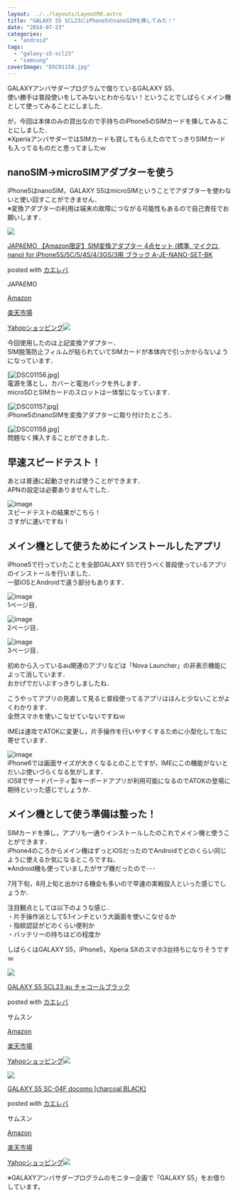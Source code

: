 ```yaml
---
layout: ../../layouts/LayoutMd.astro
title: "GALAXY S5 SCL23にiPhone5のnanoSIMを挿してみた！"
date: "2014-07-23"
categories: 
  - "android"
tags: 
  - "galaxy-s5-scl23"
  - "samsung"
coverImage: "DSC01158.jpg"
---
```


GALAXYアンバサダープログラムで借りているGALAXY S5．  
使い勝手は普段使いをしてみないとわからない！ということでしばらくメイン機として使ってみることにしました．

が，今回は本体のみの貸出なので手持ちのiPhone5のSIMカードを挿してみることにしました．  
※XperiaアンバサダーではSIMカードも貸してもらえたのでてっきりSIMカードも入ってるものだと思ってましたｗ

## nanoSIM→microSIMアダプターを使う

iPhone5はnanoSIM，GALAXY S5はmicroSIMということでアダプターを使わないと使い回すことができません．  
※変換アダプターの利用は端末の故障につながる可能性もあるので自己責任でお願いします．

[![](/wp/images/41DzhrIXB9L._SL160_.jpg)](https://www.amazon.co.jp/exec/obidos/ASIN/B009RIN79W/mizuka123-22/ref=nosim/)

[JAPAEMO 【Amazon限定】SIM変換アダプター 4点セット (標準, マイクロ, nano) for iPhone5S/5C/5/4S/4/3GS/3用 ブラック A-JE-NANO-SET-BK](https://www.amazon.co.jp/exec/obidos/ASIN/B009RIN79W/mizuka123-22/ref=nosim/)

posted with [カエレバ](http://kaereba.com)

JAPAEMO

[Amazon](http://www.amazon.co.jp/gp/search?keywords=JAPAEMO%20%81yAmazon%8C%C0%92%E8%81zSIM%95%CF%8A%B7%83A%83_%83v%83%5E%81%5B%204%93_%83Z%83b%83g%20%28%95W%8F%80%2C%20%83%7D%83C%83N%83%8D%2C%20nano%29%20for%20iPhone5S%2F5C%2F5%2F4S%2F4%2F3GS%2F3%97p%20%83u%83%89%83b%83N%20A-JE-NANO-SET-BK&__mk_ja_JP=%83J%83%5E%83J%83i&tag=mizuka123-22 "アマゾン")

[楽天市場](http://hb.afl.rakuten.co.jp/hgc/032b53ee.4b34c5ee.0f4a541e.f440145e/?pc=http%3A%2F%2Fsearch.rakuten.co.jp%2Fsearch%2Fmall%2FJAPAEMO%2520%25E3%2580%2590Amazon%25E9%2599%2590%25E5%25AE%259A%25E3%2580%2591SIM%25E5%25A4%2589%25E6%258F%259B%25E3%2582%25A2%25E3%2583%2580%25E3%2583%2597%25E3%2582%25BF%25E3%2583%25BC%25204%25E7%2582%25B9%25E3%2582%25BB%25E3%2583%2583%25E3%2583%2588%2520%2528%25E6%25A8%2599%25E6%25BA%2596%252C%2520%25E3%2583%259E%25E3%2582%25A4%25E3%2582%25AF%25E3%2583%25AD%252C%2520nano%2529%2520for%2520iPhone5S%252F5C%252F5%252F4S%252F4%252F3GS%252F3%25E7%2594%25A8%2520%25E3%2583%2596%25E3%2583%25A9%25E3%2583%2583%25E3%2582%25AF%2520A-JE-NANO-SET-BK%2F-%2Ff.1-p.1-s.1-sf.0-st.A-v.2%3Fx%3D0%26scid%3Daf_ich_link_urltxt%26m%3Dhttp%3A%2F%2Fm.rakuten.co.jp%2F "楽天市場")

[Yahooショッピング![](//ad.jp.ap.valuecommerce.com/servlet/gifbanner?sid=3066752&pid=881990642)](//ck.jp.ap.valuecommerce.com/servlet/referral?sid=3066752&pid=881990642&vc_url=http%3A%2F%2Fshopping.search.yahoo.co.jp%2Fsearch%3FuIv%3Don%26ei%3DUTF-8%26tab_ex%3Dcommerce%26slider%3D0%26va%3DJAPAEMO%2520%25E3%2580%2590Amazon%25E9%2599%2590%25E5%25AE%259A%25E3%2580%2591SIM%25E5%25A4%2589%25E6%258F%259B%25E3%2582%25A2%25E3%2583%2580%25E3%2583%2597%25E3%2582%25BF%25E3%2583%25BC%25204%25E7%2582%25B9%25E3%2582%25BB%25E3%2583%2583%25E3%2583%2588%2520%2528%25E6%25A8%2599%25E6%25BA%2596%252C%2520%25E3%2583%259E%25E3%2582%25A4%25E3%2582%25AF%25E3%2583%25AD%252C%2520nano%2529%2520for%2520iPhone5S%252F5C%252F5%252F4S%252F4%252F3GS%252F3%25E7%2594%25A8%2520%25E3%2583%2596%25E3%2583%25A9%25E3%2583%2583%25E3%2582%25AF%2520A-JE-NANO-SET-BK "Yahooショッピング")

今回使用したのは上記変換アダプター．  
SIM脱落防止フィルムが貼られていてSIMカードが本体内で引っかからないようになっています．

[![DSC01156.jpg](/wp/images/14535238908_e173f9726e_b.jpg)]  
電源を落とし，カバーと電池パックを外します．  
microSDとSIMカードのスロットは一体型になっています．

[![DSC01157.jpg](/wp/images/14535250949_d475604e73_b.jpg)]  
iPhone5のnanoSIMを変換アダプターに取り付けたところ．

[![DSC01158.jpg](/wp/images/14535231270_6da9060053_b.jpg)]  
問題なく挿入することができました．

## 早速スピードテスト！

あとは普通に起動させれば使うことができます．  
APNの設定は必要ありませんでした．

![image](/wp/images/image.png "image")  
スピードテストの結果がこちら！  
さすがに速いですね！

## メイン機として使うためにインストールしたアプリ

iPhone5で行っていたことを全部GALAXY S5で行うべく普段使っているアプリのインストールを行いました．  
一部iOSとAndroidで違う部分もあります．

![image](/wp/images/image1.png "image")   
1ページ目．

![image](/wp/images/image2.png "image")  
2ページ目．

![image](/wp/images/image3.png "image")  
3ページ目．

初めから入っているau関連のアプリなどは「Nova Launcher」の非表示機能によって消しています．  
おかげでだいぶすっきりしましたね．

こうやってアプリの見直して見ると普段使ってるアプリはほんと少ないことがよくわかります．  
全然スマホを使いこなせていないですねｗ

IMEは速攻でATOKに変更し，片手操作を行いやすくするために小型化して左に寄せています．

![image](/wp/images/image4.png "image")  
iPhone6では画面サイズが大きくなるとのことですが，IMEにこの機能がないとだいぶ使いづらくなる気がします．  
iOS8でサードパーティ製キーボードアプリが利用可能になるのでATOKの登場に期待といった感じでしょうか．

## メイン機として使う準備は整った！

SIMカードを挿し，アプリも一通りインストールしたのこれでメイン機と使うことができます．  
iPhone4のころからメイン機はずっとiOSだったのでAndroidでどのくらい同じように使えるか気になるところですね．  
※Android機も使っていましたがサブ機だったので･･･

7月下旬，8月上旬と出かける機会も多いので早速の実戦投入といった感じでしょうか．

注目観点としては以下のような感じ．  
・片手操作派として5.1インチという大画面を使いこなせるか  
・指紋認証がどのくらい便利か  
・バッテリーの持ちはどの程度か

しばらくはGALAXY S5，iPhone5，Xperia SXのスマホ3台持ちになりそうですｗ

[![](/wp/images/51Hulg%2BmtyL._SL160_.jpg)](https://www.amazon.co.jp/exec/obidos/ASIN/B00KXVOP3O/mizuka123-22/ref=nosim/)

[GALAXY S5 SCL23 au チャコールブラック](https://www.amazon.co.jp/exec/obidos/ASIN/B00KXVOP3O/mizuka123-22/ref=nosim/)

posted with [カエレバ](http://kaereba.com)

サムスン

[Amazon](http://www.amazon.co.jp/gp/search?keywords=GALAXY%20S5%20SCL23%20au%20%83%60%83%83%83R%81%5B%83%8B%83u%83%89%83b%83N&__mk_ja_JP=%83J%83%5E%83J%83i&tag=mizuka123-22 "アマゾン")

[楽天市場](http://hb.afl.rakuten.co.jp/hgc/032b53ee.4b34c5ee.0f4a541e.f440145e/?pc=http%3A%2F%2Fsearch.rakuten.co.jp%2Fsearch%2Fmall%2FGALAXY%2520S5%2520SCL23%2520au%2520%25E3%2583%2581%25E3%2583%25A3%25E3%2582%25B3%25E3%2583%25BC%25E3%2583%25AB%25E3%2583%2596%25E3%2583%25A9%25E3%2583%2583%25E3%2582%25AF%2F-%2Ff.1-p.1-s.1-sf.0-st.A-v.2%3Fx%3D0%26scid%3Daf_ich_link_urltxt%26m%3Dhttp%3A%2F%2Fm.rakuten.co.jp%2F "楽天市場")

[Yahooショッピング![](//ad.jp.ap.valuecommerce.com/servlet/gifbanner?sid=3066752&pid=881990642)](//ck.jp.ap.valuecommerce.com/servlet/referral?sid=3066752&pid=881990642&vc_url=http%3A%2F%2Fshopping.search.yahoo.co.jp%2Fsearch%3FuIv%3Don%26ei%3DUTF-8%26tab_ex%3Dcommerce%26slider%3D0%26va%3DGALAXY%2520S5%2520SCL23%2520au%2520%25E3%2583%2581%25E3%2583%25A3%25E3%2582%25B3%25E3%2583%25BC%25E3%2583%25AB%25E3%2583%2596%25E3%2583%25A9%25E3%2583%2583%25E3%2582%25AF "Yahooショッピング")

[![](/wp/images/5111S0sIUCL._SL160_.jpg)](https://www.amazon.co.jp/exec/obidos/ASIN/B00KYHZHFW/mizuka123-22/ref=nosim/)

[GALAXY S5 SC-04F docomo \[charcoal BLACK\]](https://www.amazon.co.jp/exec/obidos/ASIN/B00KYHZHFW/mizuka123-22/ref=nosim/)

posted with [カエレバ](http://kaereba.com)

サムスン

[Amazon](http://www.amazon.co.jp/gp/search?keywords=GALAXY%20S5%20SC-04F%20docomo%20%5Bcharcoal%20BLACK%5D&__mk_ja_JP=%83J%83%5E%83J%83i&tag=mizuka123-22 "アマゾン")

[楽天市場](http://hb.afl.rakuten.co.jp/hgc/032b53ee.4b34c5ee.0f4a541e.f440145e/?pc=http%3A%2F%2Fsearch.rakuten.co.jp%2Fsearch%2Fmall%2FGALAXY%2520S5%2520SC-04F%2520docomo%2520%255Bcharcoal%2520BLACK%255D%2F-%2Ff.1-p.1-s.1-sf.0-st.A-v.2%3Fx%3D0%26scid%3Daf_ich_link_urltxt%26m%3Dhttp%3A%2F%2Fm.rakuten.co.jp%2F "楽天市場")

[Yahooショッピング![](//ad.jp.ap.valuecommerce.com/servlet/gifbanner?sid=3066752&pid=881990642)](//ck.jp.ap.valuecommerce.com/servlet/referral?sid=3066752&pid=881990642&vc_url=http%3A%2F%2Fshopping.search.yahoo.co.jp%2Fsearch%3FuIv%3Don%26ei%3DUTF-8%26tab_ex%3Dcommerce%26slider%3D0%26va%3DGALAXY%2520S5%2520SC-04F%2520docomo%2520%255Bcharcoal%2520BLACK%255D "Yahooショッピング")

※GALAXYアンバサダープログラムのモニター企画で「GALAXY S5」をお借りしています。
